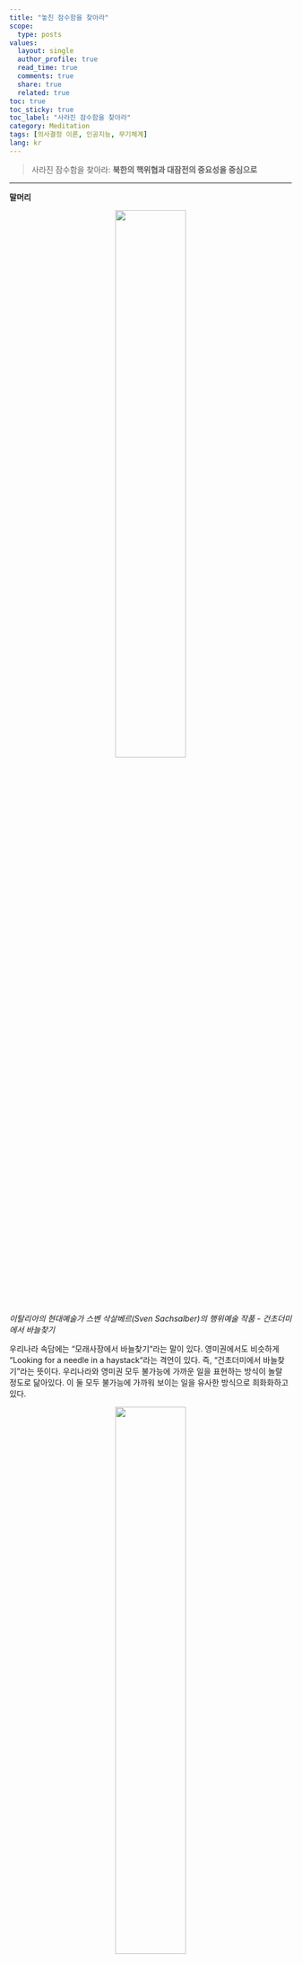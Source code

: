 ```yaml
---
title: "놓친 잠수함을 찾아라"
scope:
  type: posts
values:
  layout: single
  author_profile: true
  read_time: true
  comments: true
  share: true
  related: true
toc: true
toc_sticky: true
toc_label: "사라진 잠수함을 찾아라"
category: Meditation
tags: [의사결정 이론, 인공지능, 무기체계]
lang: kr
---
```


> 사라진 잠수함을 찾아라: **북한의 핵위협과 대잠전의 중요성을 중심으로**

---

**말머리**

<p align="center">
    <img src = "/assets/images/posts/2023/Q4/2023-11-01-Find a missing submarine/1.png" style="width: 50%; height: auto;">
</p>

_이탈리아의 현대예술가 스벤 삭살베르(Sven Sachsalber)의 행위예술 작품 - 건초더미에서 바늘찾기_

우리나라 속담에는 “모래사장에서 바늘찾기“라는 말이 있다. 영미권에서도 비슷하게 “Looking for a needle in a haystack“라는 격언이 있다. 즉, “건초더미에서 바늘찾기”라는 뜻이다. 우리나라와 영미권 모두 불가능에 가까운 일을 표현하는 방식이 놀랄 정도로 닮아있다. 이 둘 모두 불가능에 가까워 보이는 일을 유사한 방식으로 희화화하고 있다.

<p align="center">
    <img src = "/assets/images/posts/2023/Q4/2023-11-01-Find a missing submarine/2.png" style="width: 50%; height: auto;">
</p>

한편, 우리의 일상에서 이처럼 불가능에 가까운 일을 해결해야 하는 상황이 생기곤 한다. 간단한 예를 들어, 어젯밤 만취한 상태로 잠에 든 당신이 눈을 떠보니 출근 시간을 넘겼다. 얼른 운전해서 출근해야하지만 차 키가 어디있는지 도저히 기억이 나지 않는다. 어떻게 이 차 키를 찾을 수 있겠는가? 더 심각한 예를 들어 보자. 잠시 당신이 아이와 함께 사람들로 붐비는 놀이공원에 갔다고 상상해보자. 너무나도 많은 인파에 잡고 있던 아이의 손을 놓친 것이다! 이 경우, 당신은 어떻게해서든 아이를 찾아내야 한다. 어떻게 당신의 아이를 찾을 수 있겠는가?

<p align="center">
    <img src = "/assets/images/posts/2023/Q4/2023-11-01-Find a missing submarine/3.png" style="width: 50%; height: auto;">
</p>

불가능에 가까운 일은 일상 뿐만 아니라, 우리의 사회와 국가적 규모의 전쟁 상황에서도 빈번히 일어난다. 일례로, 산이나 바다에서 실종된 사람을 빠르게 찾아 구조하는 탐색 구조 작전(Search And Rescue; SAR)은 적잖이 필요하다. 산악-시가지-전투-공중-해양 등 다양한 상황과 환경에서 탐색 구조 작전을 수행하게 된다. 만약, 당신이 세월호 사건을 기억한다면, 신속하고 효과적인 대응이 필수적이라는 것을 깨달을 수 밖에 없을 것이다. 미 연안 경비대의 경우, SAR 작전이야 말로 자신의 가장 오래된 임무 중 하나이자, 반드시 최우선적으로 다루게 되는 상황임을 명시하고 있다.

<p align="center">
    <img src = "/assets/images/posts/2023/Q4/2023-11-01-Find a missing submarine/4.png" style="width: 50%; height: auto;">
</p>

최근 북한은 잠수함에 탑재할 수 있는 대륙 간 탄도미사일인 SLBM(Submarine-Launched Ballistic Missile)을 개발하고 있다. 우리나라의 영토 뿐만 아니라, 미국을 포함한 우호국들의 영토까지 위협할 수 있는 것이다. 또한, 은닉에 능한 잠수함 플랫폼을 고려했다는 점 또한 상황을 절망적으로 만든다. 바다에서 잠수함을 찾아 선제적으로 예방한다는 것, 이 일은 바로 “모래사장에서 바늘찾기”다. 그런데, 이러한 절망적인 사건이 과거에 해결된 적이 있다! 이 사례들을 직접 확인해보고 앞으로 개발할 탐색 작전의 가능성을 파악해보자.

---

## 1. 서론

### (1) 국방백서 2022

<p align="center">
    <img src = "/assets/images/posts/2023/Q4/2023-11-01-Find a missing submarine/5.png" style="width: 50%; height: auto;">
</p>

우리나라 국방백서 2022에 따르면, 북한의 변화하는 정세-특히 5대 국방과제-에 따라 증가하는 핵 미사일 위협에 대응하고자 준비하고 있다. 발사의 전후를 대비하는 발사의 왼편 및 오른편 전략과 함께, 미국과 일본과 연합 작전을 수행하며 가용한 감시정찰 자산을 추가 편입하려고 노력하고 있다. 그러나, 현재 진행 중인 우크라이나-이스라엘 전쟁이나 러시아-우크라이나 전쟁으로 핵문턱이 낮아질 뿐만 아니라, 비핵화의 의미마저 퇴색해버리게 되었다. 북한은 지속적으로 SLBM과 잠수함 기술을 고도화하여 최소억제전략에서 제한억제전략으로 그 강도와 위협을 키우고 있다. 전문가들은 우리나라가 소위 “핵 인질”로 잡혀, 사회-경제-문화적으로 다양한 피해를 겪게 될 것이라고 우려하고 있다.

우리 국군은 Kill Chain-KAMD-KMPR의 3축 체계를 활용하여 이에 대응하고자 준비하고 있다. Kill Chain과 KAMD를 통해 사전에 핵미사일을 추격해 무력화할 수 있음을 과시하는 “거부적 억제” 전략을 취하는 셈인 것이다. KMPR은 북한의 핵공격에 대한 대규모 응징 보복을 경고하는 “응징적 억제” 전략을 취하고 있다. 그런데 북한은 은밀성과 생존성이 높은 잠수함 및 SLBM 기술 개발에 매진하고 있다. ICBM보다도 훨씬 더 위협적인 SLBM에 대해서도 과연 이 3축 체계가 잘 대응할 수 있을까?

### (2) 북한의 잠수함 및 핵미사일 제원

<p align="center">
    <img src = "/assets/images/posts/2023/Q4/2023-11-01-Find a missing submarine/6.png" style="width: 50%; height: auto;">
</p>

한편, 북한은 러시아, 중국 등의 주요 우호국 등으로부터 잠수함 건조 기술을 받거나 역설계하는 방식으로 기술을 고도화 해왔다. 시기 순으로 보면, 위스키급→로미오급→상어급→유고급으로 발전해 왔다. 그러나 이들 모두 소형 디젤 잠수함으로 소음이 크고, 경량화된 SLBM을 탑재하기엔 체급이 작다. 북한의 SLBM은 주로 신포급이나, 현재 개발 중인 것으로 추정되는 원자력추진잠수함에 탑재가 가능하다. (북한의 탄도미사일 경량화 기술은 세계 정상급인 것으로 추정된다.) 북한은 내부적으로 잠수함 및 핵미사일 기술 개발에 총력을 다하고 있다고 알려져 있다.

현재 개발된 핵미사일은 사거리 15,000Km로 추정되며, 우리나라는 물론 미국 일부와 본토까지 사정거리에 있는 것으로 판단된다. 탄도 미사일의 특성 상 타겟 주변에서 아주 탄속이 빠르고 RCS(RADAR Cross Section)가 아주 낮기 때문에 탐지가 매우 어렵다. 북한은 2017년에 이르러 SLBM의 수중 사출 시험에 성공하고 실제 전력화하여 운용 중에 있는 것으로 알려져 있다.

### (3) 대잠전의 중요성

<p align="center">
    <img src = "/assets/images/posts/2023/Q4/2023-11-01-Find a missing submarine/7.png" style="width: 50%; height: auto;">
</p>

이처럼, SLBM은 한반도 뿐만 아니라 지구 상의 모든 국가에 큰 위협이 되고 있다. 이에 따라, SLBM에 대응하기 위해서는 발사 전에 감시 정찰 자산으로 수집한 정보를 효과적으로 운영하여 발사 직전과 직후의 태세를 확립하는 것의 필요성이 대두되고 있다. 대잠전은 주로 잠수함, 구축함, 초계기 등의 정찰 자산을 운용하게 되며, 교리 상 7단계로 구성된다: 탐색→탐재→식별→추적→지휘→결심→대응. 북한-중국-러시아의 대륙 세력에 대응하기 위해, 한국-미국-일본의 해양 세력의 연합하게 되었다. 실제 2016년부터 대잠전에 대응하기 위한 각국의 감시 정찰 자산 간의 합동 훈련이 이루어지고 있다. 우리 국군의 경우, 부족한 감시 정찰 자산을 확보하기 위해 중장기적으로 차기 구축함과 잠수함 기술 고도화에 매진하고 있으며, 미래도전적 성격을 지닌 무인잠수정 등의 기술 확보에도 관심을 드러내고 있는 것으로 알려져 있다.

고도화된 잠수함 및 SLBM 기술에 따라, 대잠전의 중요성은 나날이 격상하고 있다. 더욱이 지휘통제 관점에서도 수집한 정보를 바탕으로 보다 효과적인 작전 운용을 위한 실질적 교리 개편이 필요할 것이다. 그러나, 단순히 감시정찰 자산의 규모를 늘리거나 많은 양의 정보를 수집하는 것은 위험하다. 우리는 이렇게 획득한 자산과 정보를 통해 효과적인 의사결정을 어떻게 할 것인지 고려할 필요가 있다. 미국의 C4ISR(Command-Control-Communication-Computer, Intelligence, Surveillance & Reconnaisance)의 관점에서 4차 산업 혁명에 따른 진보된 기술을 활용하는 것이 중요할 것으로 보인다.

## 2. 본론

### (1) 제2차 세계대전 시기, Koopman의 U-보트 탐색 작전

<table>
 <tr>
    <p align="center">
        <img src="/assets/images/posts/2023/Q4/2023-11-01-Find a missing submarine/8.1.png" style="width: 30%; height: auto;">
        <img src="/assets/images/posts/2023/Q4/2023-11-01-Find a missing submarine/8.2.png" style="width: 50%; height: auto;">
    </p>
</tr>
</table>

<br>
  Koopman은 당대 최고의 과학자이자 석학으로, 독일군의 U-보트를 탐색하기 위한 “탐색 이론(Search Theory)”이라는 이론체계를 정립하였다. 이 연구는 현대의 운용 과학(Operation Research)으로 이어진다. 이 분야는 효율적인 의사결정을 지원하기 위한 수학적 기법들을 다루며, 주로 통계학과 수리 모델을 주로 연구한다. 그가 세운 이론체계는 정지 물체를 대상으로 하며, 주로 세 가지 유형의 탐색이론을 정립했다.

### (2) 1966년 팔로마레스 탐색 작전

<p align="center">
    <img src = "/assets/images/posts/2023/Q4/2023-11-01-Find a missing submarine/9.png" style="width: 50%; height: auto;">
</p>

냉전 시기, 미국의 전략 폭격기 B-52가 수소 폭탄 4기를 탑재하여 24시간 북극해 상공을 비행하는 크롬 돔(Chrome Dome) 작전이 수행되었다. 이 때, 공중 급유를 하던 폭격기가 급유 호스에 맞아 폭발해 수소 폭탄을 소실한 사건이 일어났다. 소실된 4기 중 3기는 곧바로 찾았으나 나머지 1기를 잃어버렸고, 이를 찾는 탐색 작전이 수행되었다. 당시 해군 소속 민간인 과학자였던 Craven이 프로젝트를 맡았고, 도움을 받고자 Daniel Wagner와 그의 조수 Henry Richardson이 투입되었다. 그러나, 실질적인 문제 해결에는 큰 도움을 주지 못한 채 스페인의 한 토마토 농장에서 파손된 폭탄을 찾게 된다.

### (3) 1968년 USS Scorpion 탐색 작전

<p align="center">
    <img src = "/assets/images/posts/2023/Q4/2023-11-01-Find a missing submarine/10.png" style="width: 50%; height: auto;">
</p>

냉전 시기, 심해 잠수함 체계 프로젝트를 진행하던 중 미 해군 소속의 잠수함 USS Scorpion이 사라지는 사건이 발생했다. 이에 Henry Richardson과 Lawrence D. Stone이 투입되어 맨해튼 프로젝트에서 개발된 Monte-Carlo Sampling 기법과 해류를 고려하여 문제를 해결하였다. 이후 Lawrence D. Stone은 “최적 탐색 이론(Optimal Search Theory)”을 정립하게 된다.

### (4) 1976년 US Voge 호와 소련 K-22 충돌 사건

<p align="center">
    <img src = "/assets/images/posts/2023/Q4/2023-11-01-Find a missing submarine/11.png" style="width: 50%; height: auto;">
</p>

훗날 미 해군의 지중해 사령관이 되는 Nicholson은 Henry Richardson에게 의뢰하여, 지중해에서 소련의 잠수함을 탐색 및 탐지하는 대잠수함 작전을 수행하게 된다. 과거 사례로부터 기술을 확보한 Richardson은 컴퓨터를 활용해 실시간으로 데이터를 업데이트하는 프로그램을 개발하였고, US Voge 호를 통해 탐색 및 탐지에 성공하게 된다. 잠수함은 플랫폼 상 대잠함에 비해 속도가 낮으므로 도망치는 것이 불가능했고, 소련의 K-22 잠수함은 US Voge에 충돌하여 나포하게 된다.

### (5) 2009년 에어 프랑스 AFF447기 실종 사건

<p align="center">
    <img src="/assets/images/posts/2023/Q4/2023-11-01-Find a missing submarine/12.png" style="width: 30%; height: auto;">
</p>

2009년 브라질 리오 데 자네이루에서 출발하여 프랑스 파리로 향한 AFF447기가 실종되는 사건이 발생한다. 이에 Lawrence D. Stone이 창업한 Metron Inc.에서 탐색 작전을 수행하여 해결한 사건 이다. 전문가로부터 자문을 구해 다양한 시나리오 세트를 구성하고, 각 시나리오의 가중치를 고려하여 확률을 업데이트하는 형태로 기술을 개발했다. 이후, 진행되고 있는 탐색 작전의 결과를 바탕으로 업데이트하여 작전 실무자들의 의사결정을 지원하였다.

### (6) 2013년 미 연안 경비대의 탐색구조 자동화 프로그램 개발

<p align="center">
    <img src = "/assets/images/posts/2023/Q4/2023-11-01-Find a missing submarine/13.png" style="width: 50%; height: auto;">
</p>

해안가에서 자국의 인명 혹은 자산이 실종된 경우, 이를 빠르게 탐색하여 구조하는 SAR(Search and Rescue) 작전은 미 연안 경비대의 가장 오래되고 중요도 높은 작전이다. 과거 Discenza로부터 CASP라는 자동화된 프로그램이 제안되어 왔고, 2013년에 이르러 해류의 실시간 흐름을 반영하는 SAROPS라는 프로그램이 개발되었다. 본 프로그램은 대개 12시간 내로 실종자를 찾아내며, 아주 높은 성능을 보이는 것으로 알려져 있다. 탐색 구역이 아무리 광활하더라도, 사전정보와 해류를 통해 최적의 탐색 작전을 제안한다.

## 3. 결론

북한의 대표적인 비대칭전력인 SLBM 기술이 고도화되고, 은밀성과 생존성이 높은 잠수함 기술이 발전함에 따라 우리 한반도 뿐만 아니라 전세계가 “핵 인질”의 스트레스를 감내해야 하는 상황이 도래했다. 우리나라는 3축 체계뿐만 아니라, 미국-일본과의 연합 작전을 통해 위기를 극복하고자 노력하고 있다. 그러나, 실질적인 위기 극복은 현실적인 방안과 뛰어난 기술이 필요함에 틀림없다.

대잠전에 있어 잠수함 탐색은 “모래 사장에서 바늘 찾기”에 가까운 것이 분명하다. 그러나, 현재까지 이루어진 노력과 앞으로 대응하게 될 정보들, 연합군을 통해 수집한 주요 정보 자산은 핵심적인 기술을 개발하는 데에 큰 힘이 될 것이다. 과거 세계 대전 및 냉전 시기, 근현대의 역사를 통해 그 가능성이 입증되었다. 선행 연구는 SLBM 탑재 잠수함에 대응하는 대잠전이 “그렇게까지 불가능하진 않을 것 같다”는 통찰을 제공한다.

최적 탐색 기술은 실질적인 문제 해결보다, 지휘통제 관점에서 보다 효율적인 의사결정을 지원한다는 점에 관련되어 있다. 기계학습 및 IoT, AI 등의 기술이 접목된 사례도 극히 적어, 관련 기술을 확보한다면 미래 전장의 큰 위협을 다루게 될 수 있을 것을 기대한다.
